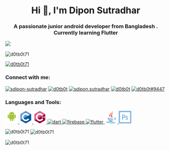 <h1 align="center">Hi 👋, I'm Dipon Sutradhar</h1>
<h3 align="center">A passionate junior android developer from Bangladesh . Currently learning Flutter</h3>

<img align="centre" width="300" src="https://imgur.com/sP2XT3u">

<p align="left"> <img src="https://komarev.com/ghpvc/?username=d0tb0t71&label=Profile%20views&color=0e75b6&style=flat" alt="d0tb0t71" /> </p>

<p align="left"> <a href="https://github.com/ryo-ma/github-profile-trophy"><img src="https://github-profile-trophy.vercel.app/?username=d0tb0t71" alt="d0tb0t71" /></a> </p>

<h3 align="left">Connect with me:</h3>
<p align="left">
<a href="https://linkedin.com/in/sdipon-sutradhar" target="blank"><img align="center" src="https://raw.githubusercontent.com/rahuldkjain/github-profile-readme-generator/master/src/images/icons/Social/linked-in-alt.svg" alt="sdipon-sutradhar" height="30" width="40" /></a>
<a href="https://stackoverflow.com/users/d0tb0t" target="blank"><img align="center" src="https://raw.githubusercontent.com/rahuldkjain/github-profile-readme-generator/master/src/images/icons/Social/stack-overflow.svg" alt="d0tb0t" height="30" width="40" /></a>
<a href="https://fb.com/sdipon.sutradhar" target="blank"><img align="center" src="https://raw.githubusercontent.com/rahuldkjain/github-profile-readme-generator/master/src/images/icons/Social/facebook.svg" alt="sdipon.sutradhar" height="30" width="40" /></a>
<a href="https://codeforces.com/profile/d0tb0t" target="blank"><img align="center" src="https://cdn.jsdelivr.net/npm/simple-icons@3.0.1/icons/codeforces.svg" alt="d0tb0t" height="30" width="40" /></a>
<a href="https://discord.gg/d0tb0t#9447" target="blank"><img align="center" src="https://raw.githubusercontent.com/rahuldkjain/github-profile-readme-generator/master/src/images/icons/Social/discord.svg" alt="d0tb0t#9447" height="30" width="40" /></a>
</p>

<h3 align="left">Languages and Tools:</h3>
<p align="left"> <a href="https://developer.android.com" target="_blank"> <img src="https://raw.githubusercontent.com/devicons/devicon/master/icons/android/android-original-wordmark.svg" alt="android" width="40" height="40"/> </a> <a href="https://www.cprogramming.com/" target="_blank"> <img src="https://raw.githubusercontent.com/devicons/devicon/master/icons/c/c-original.svg" alt="c" width="40" height="40"/> </a> <a href="https://www.w3schools.com/cpp/" target="_blank"> <img src="https://raw.githubusercontent.com/devicons/devicon/master/icons/cplusplus/cplusplus-original.svg" alt="cplusplus" width="40" height="40"/> </a> <a href="https://dart.dev" target="_blank"> <img src="https://www.vectorlogo.zone/logos/dartlang/dartlang-icon.svg" alt="dart" width="40" height="40"/> </a> <a href="https://firebase.google.com/" target="_blank"> <img src="https://www.vectorlogo.zone/logos/firebase/firebase-icon.svg" alt="firebase" width="40" height="40"/> </a> <a href="https://flutter.dev" target="_blank"> <img src="https://www.vectorlogo.zone/logos/flutterio/flutterio-icon.svg" alt="flutter" width="40" height="40"/> </a> <a href="https://www.java.com" target="_blank"> <img src="https://raw.githubusercontent.com/devicons/devicon/master/icons/java/java-original.svg" alt="java" width="40" height="40"/> </a> <a href="https://www.photoshop.com/en" target="_blank"> <img src="https://raw.githubusercontent.com/devicons/devicon/master/icons/photoshop/photoshop-line.svg" alt="photoshop" width="40" height="40"/> </a> </p>

<p><img align="left" src="https://github-readme-stats.vercel.app/api/top-langs?username=d0tb0t71&show_icons=true&locale=en&layout=compact" alt="d0tb0t71" /></p>

<p>&nbsp;<img align="center" src="https://github-readme-stats.vercel.app/api?username=d0tb0t71&show_icons=true&locale=en" alt="d0tb0t71" /></p>

<p><img align="center" src="https://github-readme-streak-stats.herokuapp.com/?user=d0tb0t71&" alt="d0tb0t71" /></p>

